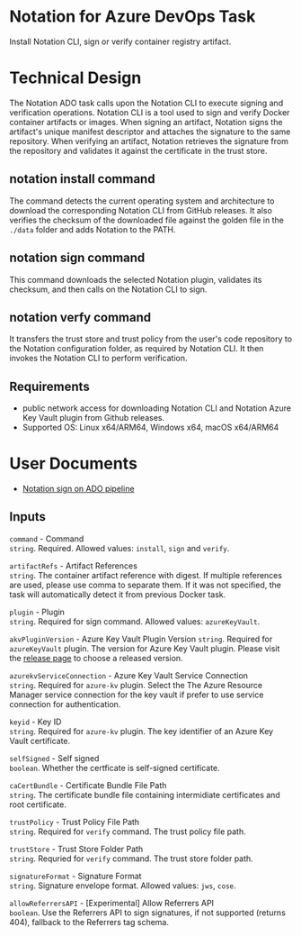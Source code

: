 # Notation for Azure DevOps Task

Install Notation CLI, sign or verify container registry artifact. 

# Technical Design
The Notation ADO task calls upon the Notation CLI to execute signing and verification operations. Notation CLI is a tool used to sign and verify Docker container artifacts or images. When signing an artifact, Notation signs the artifact's unique manifest descriptor and attaches the signature to the same repository. When verifying an artifact, Notation retrieves the signature from the repository and validates it against the certificate in the trust store.

## notation install command
The command detects the current operating system and architecture to download the corresponding Notation CLI from GitHub releases. It also verifies the checksum of the downloaded file against the golden file in the `./data` folder and adds Notation to the PATH.

## notation sign command
This command downloads the selected Notation plugin, validates its checksum, and then calls on the Notation CLI to sign.

## notation verfy command
It transfers the trust store and trust policy from the user's code repository to the Notation configuration folder, as required by Notation CLI. It then invokes the Notation CLI to perform verification.

## Requirements
- public network access for downloading Notation CLI and Notation Azure Key Vault plugin from Github releases.
- Supported OS: Linux x64/ARM64, Windows x64, macOS x64/ARM64

# User Documents
- [Notation sign on ADO pipeline](./docs/sign-images-pipeline.md)

## Inputs
`command` - Command  
`string`. Required. Allowed values: `install`, `sign` and `verify`.

`artifactRefs` - Artifact References  
`string`. The container artifact reference with digest. If multiple references are used, please use comma to separate them. If it was not specified, the task will automatically detect it from previous Docker task.

`plugin` - Plugin  
`string`. Required for sign command. Allowed values: `azureKeyVault`.

`akvPluginVersion` - Azure Key Vault Plugin Version
`string`. Required for `azureKeyVault` plugin. The version for Azure Key Vault plugin. Please visit the [release page](https://github.com/Azure/notation-azure-kv/releases) to choose a released version.

`azurekvServiceConnection` - Azure Key Vault Service Connection  
`string`. Required for `azure-kv` plugin. Select the The Azure Resource Manager service connection for the key vault if prefer to use service connection for authentication.

`keyid` - Key ID  
`string`. Required for `azure-kv` plugin. The key identifier of an Azure Key Vault certificate.

`selfSigned` - Self signed  
`boolean`. Whether the certficate is self-signed certificate.

`caCertBundle` - Certificate Bundle File Path  
`string`. The certificate bundle file containing intermidiate certificates and root certificate.

`trustPolicy` - Trust Policy File Path  
`string`. Required for `verify` command. The trust policy file path.

`trustStore` - Trust Store Folder Path  
`string`. Requried for `verify` command. The trust store folder path.

`signatureFormat` - Signature Format  
`string`. Signature envelope format. Allowed values: `jws`, `cose`.

`allowReferrersAPI` - [Experimental] Allow Referrers API  
`boolean`. Use the Referrers API to sign signatures, if not supported (returns 404), fallback to the Referrers tag schema.
